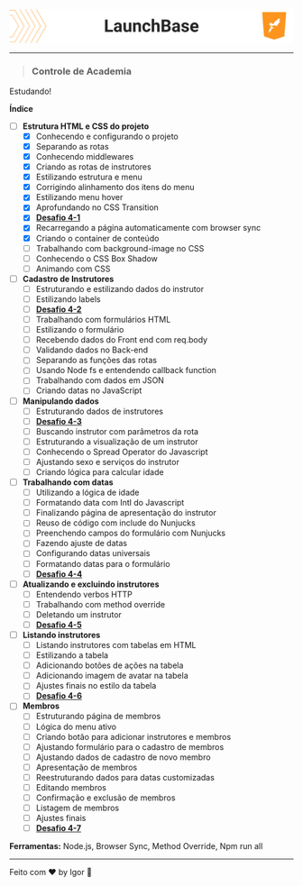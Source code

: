 <div style="">
  <a href="#">
    <img alt="LaunchBase" src=".github/logo.png"/>
  </a>
</div>

---

> ### **Controle de Academia**

<div style="">
  <p>
    Estudando!
  </p>
</div>

**Índice**

  - [ ] **Estrutura HTML e CSS do projeto**
    - [X] Conhecendo e configurando o projeto
    - [X] Separando as rotas
    - [X] Conhecendo middlewares
    - [X] Criando as rotas de instrutores
    - [X] Estilizando estrutura e menu
    - [X] Corrigindo alinhamento dos itens do menu
    - [X] Estilizando menu hover
    - [X] Aprofundando no CSS Transition
    - [X] [**Desafio 4-1**](https://github.com/rocketseat-education/bootcamp-launchbase-desafios-04/blob/master/desafios/04-1-header.md)
    - [X] Recarregando a página automaticamente com browser sync
    - [X] Criando o container de conteúdo
    - [ ] Trabalhando com background-image no CSS
    - [ ] Conhecendo o CSS Box Shadow
    - [ ] Animando com CSS

  - [ ] **Cadastro de Instrutores**
    - [ ] Estruturando e estilizando dados do instrutor
    - [ ] Estilizando labels
    - [ ] [**Desafio 4-2**](https://github.com/rocketseat-education/bootcamp-launchbase-desafios-04/blob/master/desafios/04-2-card-teacher.md)
    - [ ] Trabalhando com formulários HTML
    - [ ] Estilizando o formulário
    - [ ] Recebendo dados do Front end com req.body
    - [ ] Validando dados no Back-end
    - [ ] Separando as funções das rotas
    - [ ] Usando Node fs e entendendo callback function
    - [ ] Trabalhando com dados em JSON
    - [ ] Criando datas no JavaScript

  - [ ] **Manipulando dados**
    - [ ] Estruturando dados de instrutores
    - [ ] [**Desafio 4-3**](https://github.com/rocketseat-education/bootcamp-launchbase-desafios-04/blob/master/desafios/04-3-form-and-routes-teacher.md)
    - [ ] Buscando instrutor com parâmetros da rota
    - [ ] Estruturando a visualização de um instrutor
    - [ ] Conhecendo o Spread Operator do Javascript
    - [ ] Ajustando sexo e serviços do instrutor
    - [ ] Criando lógica para calcular idade

  - [ ] **Trabalhando com datas**
    - [ ] Utilizando a lógica de idade
    - [ ] Formatando data com Intl do Javascript
    - [ ] Finalizando página de apresentação do instrutor
    - [ ] Reuso de código com include do Nunjucks
    - [ ] Preenchendo campos do formulário com Nunjucks
    - [ ] Fazendo ajuste de datas
    - [ ] Configurando datas universais
    - [ ] Formatando datas para o formulário
    - [ ] [**Desafio 4-4**](https://github.com/rocketseat-education/bootcamp-launchbase-desafios-04/blob/master/desafios/04-4-show-edit-format-teacher.md)

  - [ ] **Atualizando e excluindo instrutores**
    - [ ] Entendendo verbos HTTP
    - [ ] Trabalhando com method override
    - [ ] Deletando um instrutor
    - [ ] [**Desafio 4-5**](https://github.com/rocketseat-education/bootcamp-launchbase-desafios-04/blob/master/desafios/04-5-put-delete-teacher.md)

  - [ ] **Listando instrutores**
    - [ ] Listando instrutores com tabelas em HTML
    - [ ] Estilizando a tabela
    - [ ] Adicionando botões de ações na tabela
    - [ ] Adicionando imagem de avatar na tabela
    - [ ] Ajustes finais no estilo da tabela
    - [ ] [**Desafio 4-6**](https://github.com/rocketseat-education/bootcamp-launchbase-desafios-04/blob/master/desafios/04-6-list-teachers.md)

  - [ ] **Membros**
    - [ ] Estruturando página de membros
    - [ ] Lógica do menu ativo
    - [ ] Criando botão para adicionar instrutores e membros
    - [ ] Ajustando formulário para o cadastro de membros
    - [ ] Ajustando dados de cadastro de novo membro
    - [ ] Apresentação de membros
    - [ ] Reestruturando dados para datas customizadas
    - [ ] Editando membros
    - [ ] Confirmação e exclusão de membros
    - [ ] Listagem de membros
    - [ ] Ajustes finais
    - [ ] [**Desafio 4-7**](https://github.com/rocketseat-education/bootcamp-launchbase-desafios-04/blob/master/desafios/04-7-students.md)

<div style="">
  <p>
    <strong>Ferramentas:</strong> Node.js, Browser Sync, Method Override, Npm run all
  </p>
</div>

---

Feito com ❤ by Igor 🖖
